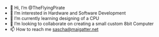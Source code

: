 - 👋 Hi, I’m @TheFlyingPirate
- 👀 I’m interested in Hardware and Software Development
- 🌱 I’m currently learning designing of a CPU
- 💞️ I’m looking to collaborate on creating a small custom 8bit Computer
- 📫 How to reach me sascha@maigatter.net

<!---
TheFlyingPirate/TheFlyingPirate is a ✨ special ✨ repository because its `README.md` (this file) appears on your GitHub profile.
You can click the Preview link to take a look at your changes.
--->
